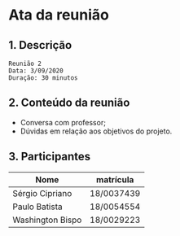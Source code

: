 # Ata da reunião

## 1. Descrição

```
Reunião 2
Data: 3/09/2020
Duração: 30 minutos
```

## 2. Conteúdo da reunião

* Conversa com professor;
* Dúvidas em relação aos objetivos do projeto.

## 3. Participantes

|Nome|matrícula|
|-|-|
| Sérgio Cipriano  | 18/0037439 |
| Paulo Batista    | 18/0054554 |
| Washington Bispo | 18/0029223 |